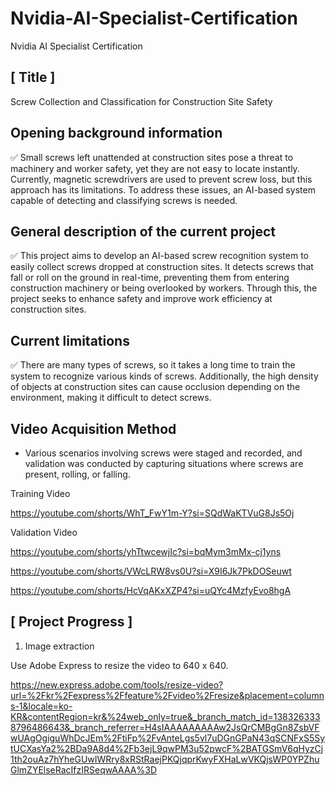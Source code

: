 # Nvidia-AI-Specialist-Certification
Nvidia AI Specialist Certification

[ Title ]
---
Screw Collection and Classification for Construction Site Safety


Opening background information 
---
<aside>
✅ Small screws left unattended at construction sites pose a threat to machinery and worker safety, yet they are not easy to locate instantly. Currently, magnetic screwdrivers are used to prevent screw loss, but this approach has its limitations. To address these issues, an AI-based system capable of detecting and classifying screws is needed.

</aside>

General description of the current project
---
<aside>
✅ This project aims to develop an AI-based screw recognition system to easily collect screws dropped at construction sites. It detects screws that fall or roll on the ground in real-time, preventing them from entering construction machinery or being overlooked by workers. Through this, the project seeks to enhance safety and improve work efficiency at construction sites.

</aside>

Current limitations
---
<aside>
✅ There are many types of screws, so it takes a long time to train the system to recognize various kinds of screws. Additionally, the high density of objects at construction sites can cause occlusion depending on the environment, making it difficult to detect screws.

</aside>

Video Acquisition Method
---
- Various scenarios involving screws were staged and recorded, and validation was conducted by capturing situations where screws are present, rolling, or falling.

Training Video

https://youtube.com/shorts/WhT_FwY1m-Y?si=SQdWaKTVuG8Js5Oj

Validation Video

https://youtube.com/shorts/yhTtwcewjIc?si=bqMym3mMx-cj1yns

https://youtube.com/shorts/VWcLRW8vs0U?si=X9I6Jk7PkDOSeuwt

https://youtube.com/shorts/HcVqAKxXZP4?si=uQYc4MzfyEvo8hgA

[ Project Progress ]
---

1. Image extraction

Use Adobe Express to resize the video to 640 x 640.

https://new.express.adobe.com/tools/resize-video?url=%2Fkr%2Fexpress%2Ffeature%2Fvideo%2Fresize&placement=columns-1&locale=ko-KR&contentRegion=kr&%24web_only=true&_branch_match_id=1383263338796486643&_branch_referrer=H4sIAAAAAAAAAw2JsQrCMBgGn8ZsbVFwUAgOgiguWhDcJEm%2FtiFp%2FvAnteLgs5vl7uDGnGPaN43qSCNFxS5SytUCXasYa2%2BDa9A8d4%2Fb3ejL9qwPM3u52pwcF%2BATGSmV6qHyzCj1th2ouAz7hYheGUwIWRry8xRStRaejPKQjqprKwyFXHaLwVKQjsWP0YPZhuGlmZYElseRacIfzIRSeqwAAAA%3D


